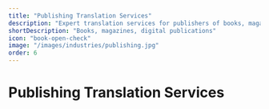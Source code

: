 ```yaml
---
title: "Publishing Translation Services"
description: "Expert translation services for publishers of books, magazines, journals, and digital content, helping you reach readers in multiple languages."
shortDescription: "Books, magazines, digital publications"
icon: "book-open-check"
image: "/images/industries/publishing.jpg"
order: 6
---
```


# Publishing Translation Services

<!-- Content placeholder for Publishing Translation Services -->